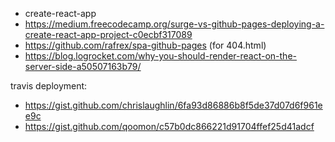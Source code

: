 * create-react-app
* https://medium.freecodecamp.org/surge-vs-github-pages-deploying-a-create-react-app-project-c0ecbf317089
* https://github.com/rafrex/spa-github-pages (for 404.html)
* https://blog.logrocket.com/why-you-should-render-react-on-the-server-side-a50507163b79/

travis deployment:
* https://gist.github.com/chrislaughlin/6fa93d86886b8f5de37d07d6f961ee9c
* https://gist.github.com/qoomon/c57b0dc866221d91704ffef25d41adcf
